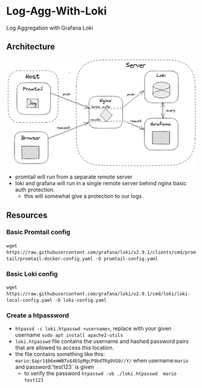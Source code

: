 # Log-Agg-With-Loki

Log Aggregation with Grafana Loki

## Architecture

![Architecture](./arc.png)

- promtail will run from a separate remote server
- loki and grafana will run in a single remote server behind nginx basic auth protection.
  - this will somewhat give a protection to our logs

## Resources

### Basic Promtail config

`wget https://raw.githubusercontent.com/grafana/loki/v2.9.1/clients/cmd/promtail/promtail-docker-config.yaml -O promtail-config.yaml`

### Basic Loki config

`wget https://raw.githubusercontent.com/grafana/loki/v2.9.1/cmd/loki/loki-local-config.yaml -O loki-config.yaml`

### Create a htpassword

- `htpassd -c loki.htpasswd <username>`, replace with your given username
  `sudo apt install apache2-utils`
- `loki.htpasswd` file contains the username and hashed password pairs that are allowed to access this location.
- the file contains something like this: `mario:$apr1$b6emWBTo$4b5pMgcP9bdTRg9VG9//Y/` when username:`mario` and password:'test123` is given
  - to verify the password `htpasswd -vb ./loki.htpasswd  mario test123`
